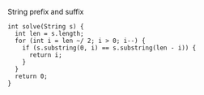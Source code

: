 String prefix and suffix

    int solve(String s) {
      int len = s.length;
      for (int i = len ~/ 2; i > 0; i--) {
        if (s.substring(0, i) == s.substring(len - i)) {
          return i;
        }
      }
      return 0;
    }
